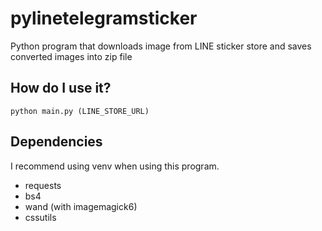 # pylinetelegramsticker
Python program that downloads image from LINE sticker store and saves converted images into zip file

## How do I use it?
`python main.py (LINE_STORE_URL)`

## Dependencies

I recommend using venv when using this program.

- requests
- bs4
- wand (with imagemagick6)
- cssutils
